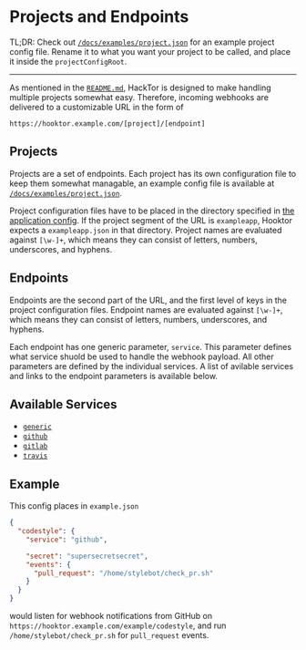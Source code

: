 Projects and Endpoints
======================

TL;DR: Check out [`/docs/examples/project.json`](/docs/examples/project.json) for an example project config file. Rename it to what you want your project to be called, and place it inside the `projectConfigRoot`.

---

As mentioned in the [`README.md`](/README.md), HackTor is designed to make handling multiple projects somewhat easy. Therefore, incoming webhooks are delivered to a customizable URL in the form of

```
https://hooktor.example.com/[project]/[endpoint]
```

Projects
--------

Projects are a set of endpoints. Each project has its own configuration file to keep them somewhat managable, an example config file is available at [`/docs/examples/project.json`](/docs/examples/project.json).

Project configuration files have to be placed in the directory specified in [the application config](/docs/config.md). If the project segment of the URL is `exampleapp`, Hooktor expects a `exampleapp.json` in that directory. Project names are evaluated against `[\w-]+`, which means they can consist of letters, numbers, underscores, and hyphens.

Endpoints
---------

Endpoints are the second part of the URL, and the first level of keys in the project configuration files. Endpoint names are evaluated against `[\w-]+`, which means they can consist of letters, numbers, underscores, and hyphens.

Each endpoint has one generic parameter, `service`. This parameter defines what service shuold be used to handle the webhook payload. All other parameters are defined by the individual services. A list of avilable services and links to the endpoint parameters is available below.

Available Services
------------------

* [`generic`](/docs/services/generic.md)
* [`github`](/docs/services/github.md)
* [`gitlab`](/docs/services/gitlab.md)
* [`travis`](/docs/services/travis.md)

Example
-------

This config places in `example.json`

```json
{
  "codestyle": {
    "service": "github",

    "secret": "supersecretsecret",
    "events": {
      "pull_request": "/home/stylebot/check_pr.sh"
    }
  }
}
```

would listen for webhook notifications from GitHub on `https://hooktor.example.com/example/codestyle`, and run `/home/stylebot/check_pr.sh` for `pull_request` events.
